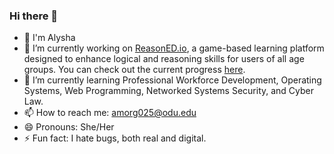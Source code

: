 ### Hi there 👋

- 🚀 I'm Alysha
- 🔭 I’m currently working on [ReasonED.io](https://emrlk.github.io/ReasonED-Team-Website/), a game-based learning platform designed to enhance logical and reasoning skills for users of all age groups. You can check out the current progress [here](https://reasoned.vercel.app/).
- 🌱 I’m currently learning Professional Workforce Development, Operating Systems, Web Programming, Networked Systems Security, and Cyber Law.
- 📫 How to reach me: amorg025@odu.edu
- 😄 Pronouns: She/Her
- ⚡ Fun fact: I hate bugs, both real and digital.
